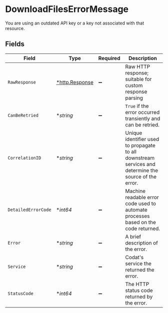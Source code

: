 # DownloadFilesErrorMessage

You are using an outdated API key or a key not associated with that resource.


## Fields

| Field                                                                                                 | Type                                                                                                  | Required                                                                                              | Description                                                                                           |
| ----------------------------------------------------------------------------------------------------- | ----------------------------------------------------------------------------------------------------- | ----------------------------------------------------------------------------------------------------- | ----------------------------------------------------------------------------------------------------- |
| `RawResponse`                                                                                         | [*http.Response](https://pkg.go.dev/net/http#Response)                                                | :heavy_minus_sign:                                                                                    | Raw HTTP response; suitable for custom response parsing                                               |
| `CanBeRetried`                                                                                        | **string*                                                                                             | :heavy_minus_sign:                                                                                    | `True` if the error occurred transiently and can be retried.                                          |
| `CorrelationID`                                                                                       | **string*                                                                                             | :heavy_minus_sign:                                                                                    | Unique identifier used to propagate to all downstream services and determine the source of the error. |
| `DetailedErrorCode`                                                                                   | **int64*                                                                                              | :heavy_minus_sign:                                                                                    | Machine readable error code used to automate processes based on the code returned.                    |
| `Error`                                                                                               | **string*                                                                                             | :heavy_minus_sign:                                                                                    | A brief description of the error.                                                                     |
| `Service`                                                                                             | **string*                                                                                             | :heavy_minus_sign:                                                                                    | Codat's service the returned the error.                                                               |
| `StatusCode`                                                                                          | **int64*                                                                                              | :heavy_minus_sign:                                                                                    | The HTTP status code returned by the error.                                                           |
